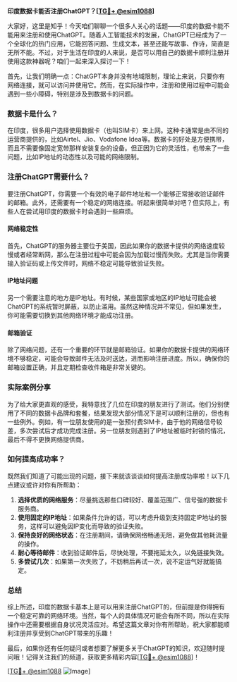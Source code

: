 **印度数据卡能否注册ChatGPT？[[TG💪+ @esim1088](https://t.me/s/esim1088)]**

大家好，这里是知乎！今天咱们聊聊一个很多人关心的话题——印度的数据卡能不能用来注册和使用ChatGPT。随着人工智能技术的发展，ChatGPT已经成为了一个全球化的热门应用，它能回答问题、生成文本，甚至还能写故事、作诗，简直是无所不能。不过，对于生活在印度的人来说，是否可以用自己的数据卡顺利注册并使用这款神器呢？咱们一起来深入探讨一下！

首先，让我们明确一点：ChatGPT本身并没有地域限制，理论上来说，只要你有网络连接，就可以访问并使用它。然而，在实际操作中，注册和使用过程中可能会遇到一些小障碍，特别是涉及到数据卡的问题。

### 数据卡是什么？

在印度，很多用户选择使用数据卡（也叫SIM卡）来上网。这种卡通常是由不同的运营商提供的，比如Airtel、Jio、Vodafone Idea等。数据卡的好处是方便携带，而且不需要像固定宽带那样安装复杂的设备。但正因为它的灵活性，也带来了一些问题，比如IP地址的动态性以及可能的网络限制。

### 注册ChatGPT需要什么？

要注册ChatGPT，你需要一个有效的电子邮件地址和一个能够正常接收验证邮件的邮箱。此外，还需要有一个稳定的网络连接。听起来很简单对吧？但实际上，有些人在尝试用印度的数据卡时会遇到一些麻烦。

#### 网络稳定性

首先，ChatGPT的服务器主要位于美国，因此如果你的数据卡提供的网络速度较慢或者经常断网，那么在注册过程中可能会因为加载过慢而失败。尤其是当你需要输入验证码或上传文件时，网络不稳定可能导致验证失败。

#### IP地址问题

另一个需要注意的地方是IP地址。有时候，某些国家或地区的IP地址可能会被ChatGPT的系统暂时屏蔽，以防止滥用。虽然这种情况并不常见，但如果发生，你可能需要切换到其他网络环境才能成功注册。

#### 邮箱验证

除了网络问题，还有一个重要的环节就是邮箱验证。如果你的数据卡提供的网络环境不够稳定，可能会导致邮件无法及时送达，进而影响注册进度。所以，确保你的邮箱设置正确，并且定期检查收件箱是非常关键的。

### 实际案例分享

为了给大家更直观的感受，我特意找了几位在印度的朋友进行了测试。他们分别使用了不同的数据卡品牌和套餐，结果发现大部分情况下是可以顺利注册的，但也有一些例外。例如，有一位朋友使用的是一张预付费SIM卡，由于他的网络信号较差，多次尝试后才成功完成注册。另一位朋友则遇到了IP地址被临时封锁的情况，最后不得不更换网络提供商。

### 如何提高成功率？

既然我们知道了可能出现的问题，接下来就该谈谈如何提高注册成功率啦！以下几点建议或许对你有所帮助：

1. **选择优质的网络服务**：尽量挑选那些口碑较好、覆盖范围广、信号强的数据卡服务商。
2. **使用固定的IP地址**：如果条件允许的话，可以考虑升级到支持固定IP地址的服务，这样可以避免因IP变化而导致的验证失败。
3. **保持良好的网络状态**：在注册期间，请确保网络畅通无阻，避免做其他耗流量的操作。
4. **耐心等待邮件**：收到验证邮件后，尽快处理，不要拖延太久，以免链接失效。
5. **多尝试几次**：如果第一次失败了，不妨稍后再试一次，说不定运气好就能搞定。

### 总结

综上所述，印度的数据卡基本上是可以用来注册ChatGPT的，但前提是你得拥有一个稳定可靠的网络环境。当然，每个人的具体情况可能会有所不同，所以在实际操作中还需要根据自身状况灵活应对。希望这篇文章对你有所帮助，祝大家都能顺利注册并享受到ChatGPT带来的乐趣！

最后，如果你还有任何疑问或者想要了解更多关于ChatGPT的知识，欢迎随时提问哦！记得关注我们的频道，获取更多精彩内容[[TG💪+ @esim1088](https://t.me/s/esim1088)]！

[[TG💪+ @esim1088](https://t.me/s/esim1088) ![Image](https://i.postimg.cc/4NQfJmqS/Snipaste-2025-05-13-00-14-12.png)]